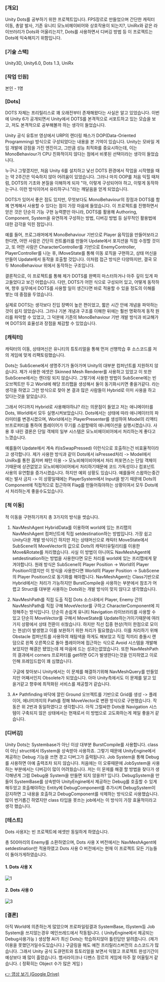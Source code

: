 ### [개요]

Unity Dots를 공부하기 위한 프로젝트입니다.
FPS장르로 만들었으며 간단한 캐릭터 이동, 총알 발사, 기존 유니티 모노비헤이비어와 상호작용이 되는지?, UniRx와 같은 라이브러리가 Dots와 어울리는지?, Dots를 사용하면서 디버깅 방법 등
이 프로젝트는 Dots에 익숙해지기 위함입니다.

### [기술 스택]

Unity3D, Unity6.0, Dots 1.3, UniRx

### [작업 인원]

본인 - 1명

### [Dots]

DOTS 자체는 프리릴리스로 꽤 오래전부터 존재해왔다는 사실은 알고 있었습니다. 이번에 Unity 6가 공개되면서 Unity에서 DOTS를 본격적으로 서포트하고 있는 모습을 보고, 저도 본격적으로 공부해볼까 하는 생각이 들었습니다.

Unity 공식 유튜브 영상에서 URP의 렌더링 패스가 DOP(Data-Oriented Programming) 방식으로 구성되었다는 내용을 본 기억이 있습니다. Unity는 모바일 게임 개발에 강점을 가진 엔진이고, 그만큼 성능 최적화를 중요시하는데, 이는 MonoBehaviour가 CPU 친화적이지 않다는 점에서 비롯된 선택이라는 생각이 들었습니다.

누구나 그렇겠지만, 처음 Unity 6를 설치하고 낯선 DOTS 환경에서 작업을 시작했을 때는 약 2주간은 익숙하지 않아 어려움이 있었습니다. 그러나 마치 OOP를 처음 익힐 때처럼, DOTS의 기초와 본질을 이해하게 되자 "아, 이렇게 구성되어야 하고, 이렇게 동작하는구나. 이런 방식이어서 유리하구나."라는 깨달음을 얻게 되었습니다.

DOTS가 있어서 좋은 점도 있지만, 무엇보다도 MonoBehaviour의 장점과 DOTS를 함께 연계해서 사용할 수 있다는 점이 가장 마음에 들었습니다. 이 프로젝트를 진행하면서 얻은 것은 단순히 기능 구현 능력뿐만 아니라, DOTS를 활용해 Authoring, Component, System을 유연하게 구성하는 방법, 디버깅 방법 등 실무적인 활용법에 대한 감각을 익힌 점입니다.

예를 들어, 프로그래머에게 MonoBehaviour 기반으로 Player 움직임을 만들어보라고 한다면, 어떤 사람은 간단히 컨트롤러를 만들어 Update에서 포지션을 직접 수정할 것이고, 또 어떤 사람은 CharacterController를 기반으로 EnemyController, PlayerController를 나눈 후, IMoveState를 통해 이동 로직을 구현하고, 상태 머신을 만들어 Update에서 동작을 호출할 것입니다. 이처럼 접근 방식은 다양하지만, 결국 모두 MonoBehaviour 위에서 동작하는 구조입니다.

결론적으로, 이 프로젝트를 통해 제가 DOTS를 완벽히 마스터하거나 아주 깊이 있게 파고들었다고 보긴 어렵습니다. 다만, DOTS가 어떤 식으로 구성되어 있고, 어떻게 동작하며, 향후 실무에서 DOTS를 사용할 일이 생긴다면 바로 적용할 수 있을 정도의 이해를 쌓는 데 중점을 두었습니다.

실제로 DOTS는 생각보다 진입 장벽이 높은 편이었고, 짧은 시간 안에 개념을 파악하는 것이 쉽지 않았습니다. 그러나 기본 개념과 구조를 이해한 뒤에는 훨씬 명확하게 동작 원리를 파악할 수 있었고, 그 덕분에 기존의 MonoBehaviour 기반 개발 방식과 비교해가며 DOTS의 효율성과 장점을 체감할 수 있었습니다.

### [캐릭터]

캐릭터의 이동, 상태머신은 유니티의 튜토리얼을 통해 먼저 선행학습 후 소스코드를 저의 게임에 맞게 리팩토링했습니다.

Dots는 SubScene에서 생명주기가 돌아가며 Unity의 대부분 컴퍼넌트를 지원하지 않습니다.
제가 사용한 에셋은 Skinned Mesh Renderer를 사용하고 있었고 이 또한 SubScene에서는 렌더링 되지 않습니다.
그렇기에 사용한 방법이 SubScene에는 빈 오브젝트만 두고 World에 해당 프리팹을 생성해서 둘이 동기화시키면 좋을거같다.
라는 생각을 하였고 그런 방식으로 찾아 본 결과 많은 사람들이 Hybrid로 이미 사용을 하고 있다는것을 알았습니다.

그래서 어디까지 Hybrid로 사용해야하냐? 라는 의문점이 들었고 저는 애니메이터를 Dots, World에서 모두 실행시켜보았습니다.
Dots에서는 상태에 따라 애니메이터의 파라미터를 변경시켰으며, World에서는 PlayerPresenter를 생성하여 Model의 리액티브프로퍼티를 통하여 플레이어가 무기를 스왑할때의 애니메이션을 실행시켰습니다.
사용 후 내린 결론은 단일 객체의 일부 시스템은 모노비헤이비어에서 처리하는게 좋다고 느꼈습니다.

예를들어
Update에서 계속 if(isSwapPressed) 이런식으로 호출하는건 비효율적이라고 생각합니다.
제가 사용한 방식과 같이 Dots에서 isPressed처리 -> Model에서 UniRx를 통한 옵저버 패턴 이용 -> 모노비헤이비어에서 처리
퍼포먼스는 단일 객체이기때문에 상관없었고 모노비헤이비어에서 처리하기때문에 코드 가독성이나 컴포넌트 사용의 유연함을 증가시켰습니다.
하지만 예외 상황도 있습니다. 예를들어 스왑하는중간에는 발사 금지 -> 이 상황일때에는 PlayerSystem에서 Input을 받기 때문에 Dots의 Component에 직접적으로 접근하여 Flag를 만들어줘야하는 상황이여서
모두 Dots에서 처리하는게 좋을수도있습니다.

### [적 이동]

적 이동을 구현하기까지 총 3가지의 방식을 썻습니다.

1. NavMeshAgent
   HybridData를 이용하여 world에 있는 프리팹의 NavMeshAgent 컴퍼넌트에 직접 setdestination하는 방법입니다. 가장 쉽고 Unity다운 개발 방식이긴 하지만
   저는 상태머신으로 캐릭터 MoveState에서 SubScene의 MoveVector의 값으로 Dots의 캐릭터유틸리티를 이용한 Move&Rotate를 처리했습니다.
   사실 이 방법이 아니여도 NavMeshAgent에 setdestination하는 방법을 사용한다면 모든 처리를 world에 있는 프리팹에게 맡겨야합니다.
   원래 방식은 SubScene의 Player Position -> World의 Player Position이였지만 이 방식을 사용한다면 World의 Player Position -> SubScene의 Player Position으로 동기화를 해야합니다.
   NavMeshAgent는 Class기반으로 Hybrid에서는 처리가 가능하지만 BurstCompile을 사용하는 부분에서 참조가 어렵고 Struct를 대부분 사용하는 Dots와는 개발 방식이 맞지 않다고 생각했습니다.

2. NavMeshPath를 직접 도출
   직접 Dots 소스내에서 Player, Enemy 간의 NavMeshPath를 직접 구해 MoveVector를 구하고 CharacterComponent에 지정해주는 방식입니다.
   단순히 손쉽게 유니티 Navigation 라이브러리를 사용할 수 있고 단순히 MoveVector를 구해서 MoveState를 Update하는거이기때문에
   여러가지 상황에서 상태 전환이 쉬웠습니다. 하지만 직선 집중 현상(적이 한점으로 모이는 현상)이 발생했고 이를 보완하기 위한 처리가 필요했습니다.
   이를 처리하기 위해 Obstacle 컴퍼넌트를 사용하여 재탐색을 하게도 해보았고 직접 적끼리 충돌시 랜덤으로 왼쪽 오른쪽으로 돌아 플레이어에 접근하는 식으로 Avoid 시스템을 개발해보았지만 해결은 됐었는데 제 마음에 드는 성과는없었습니다.
   또한 NavMeshPath의 결과에서 corners 프로퍼티를 get하면 GC가 발생한다는것을 인지하였고 이로인해 프레임드랍이 꽤 심했습니다.

   구글에 찾아보니 Unity에서는 이 문제를 해결하기위해 NavMeshQuery를 만들었지만 어째서인지 Obsolete가 되었습니다.
   아마 Unity측에서도 이 문제를 알고 있을거같고 향후에 최적화된 서비스를 제공할거 같습니다.

4. A* Pathfinding
   바닥에 깔린 Ground 오브젝트를 기반으로 Grid를 생성 -> 플레이어, 에너미까지의 Path를 정해 MoveVector로 변환 방식으로 구현했습니다.
   작동은 위 2번과 동일하였다고 생각합니다. 아직 그럴싸한 Dots용 Navigation 시스템이 구축되지 않은 상태에서는 현재로서 이 방법으로 고도화하는게 제일 좋을거 같습니다.

### [디버깅]

Unity Dots는 Systembase가 아닌 이상 대부분 BurstCompile를 사용합니다.
class이 아닌 struct에서 ISystem을 상속받아 사용하죠.
그렇기 때문에 UnityEngine에서 제공하는 Debug 기능을 쓰면 경고 디버그가 출력됩니다. Job System을 통해 Debug를 사용하면 아예 출력조차 되지 않습니다.
처음에는 이 오류때문에 JobSystem을 사용하는 부분에서는 디버깅이 많이 어려웠습니다.
저는 이 문제를 해결 할 방법을 찾다가 생각해낸게 그럼 Debug용 System을 만들면 되지 않을까? 입니다.
DebugSystem을 만들어 SystemBase를 상속받아 UnityEngine에서 제공하는 Debug를 호출할 수 있게 해두었고
호출해야하는 Entity에 DebugComponent를 추가시켜 DebugSystem이 감지하면 그 내용을 호출하고 DebugComponent를 삭제하는 방식으로 사용했습니다.
많이 번거롭긴 하였지만 class 타입을 못쓰는 job에서는 이 방식이 가장 효율적이라고 생각 했습니다.


### [테스트]

Dots 사용X는 빈 프로젝트에 에셋만 동일하게 하였습니다. 

총 500마리의 Enemy를 소환하였으며,
Dots 사용 X 버전에서는 NavMeshAgent에 setdestination만 적용하였고
Dots 사용 O 버전에서는 현재 이 프로젝트 모든 기능들이 돌아가게하였습니다.

#### 1. Dots 사용 X
![1](https://github.com/user-attachments/assets/e6ad6dad-e292-42ce-9bf4-5fe80d65196f)


#### 2. Dots 사용 O
![3](https://github.com/user-attachments/assets/8ade13da-b9eb-4599-a67d-e3b18d0cb406)


### [결론]

아직 World에 의존하는게 많았으며 프로파일링결과 SystemBase, ISystem등 Job System을 쓰지않는경우 메인쓰레드에서 작동됩니다. ( UnityEngine에서 제공되는 Debug사용가능 )
생성형 AI가 최신 Dots는 학습하지않아 틀린답만 알려줍니다. (제가 이용을 못했던거일수도있습니다.) 구글링을 해도 예전 프리릴리스버전의 소스코드가 많습니다. 그래서 Unity 공식 도큐먼트와 튜토리얼을 보면서 익혔고 프로젝트 완성기간이 예상보다 꽤 많이 흘렀습니다.
뱀서라이크나 디펜스 장르의 게임에 아주 잘 어울릴거 같습니다. ( 정확히는 Object 수가 많은 게임 )

[👉 영상 보기 (Google Drive)](https://drive.google.com/file/d/15t-qNoPYVByihcpjAVcG3qwwRKJPItw9/view?usp=sharing)
